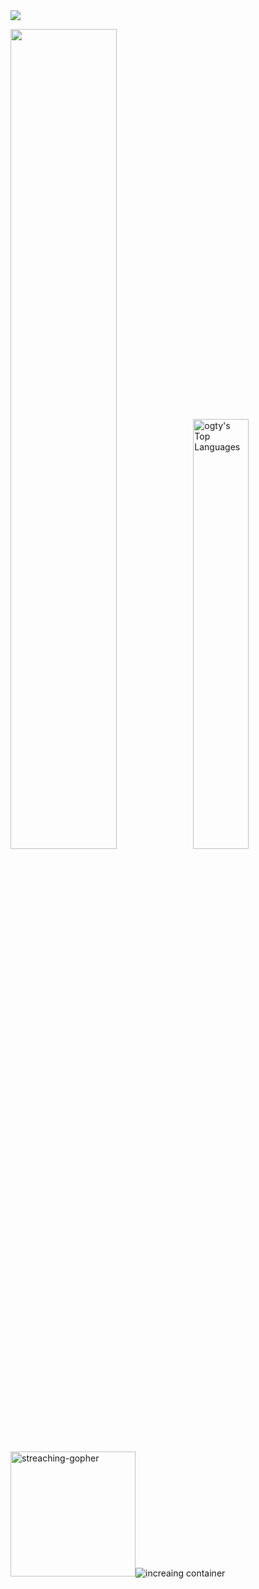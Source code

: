 <img src="https://activity-graph.herokuapp.com/graph?username=ogty&bg_color=00000000&hide_border=true&color=777777&line=777777&point=777777" />

<img src="https://github-readme-streak-stats.herokuapp.com?user=ogty&theme=github-dark&hide_border=true&date_format=%5BY.%5Dn.j&sideNums=777777&background=00000000&border=777777&stroke=777777&ring=777777&fire=777777&currStreakNum=777777&currStreakLabel=777777&sideLabels=777777&dates=777777" width="58%" /><img alt="ogty's Top Languages" src="https://github-readme-stats.vercel.app/api/top-langs/?username=ogty&langs_count=10&layout=compact&hide_border=true&&title_color=777777&text_color=777777&icon_color=777777&bg_color=00000000&border_color=00000000&hide=Jupyter%20Notebook" width="42%" />

<img src="https://stretching-gopher.herokuapp.com/?username=ogty&color=777777" alt="streaching-gopher" height="200" /><img src="https://increasing-container.herokuapp.com/?username=ogty&color=777777" alt="increaing container" />
